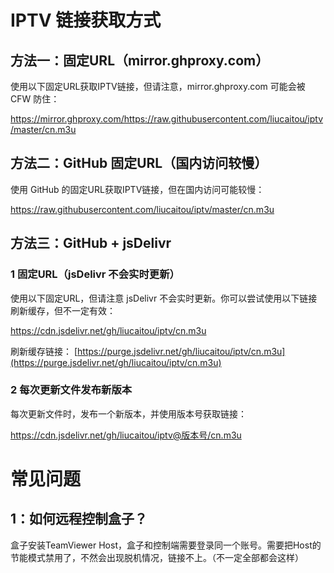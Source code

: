 # IPTV 链接获取方式

## 方法一：固定URL（mirror.ghproxy.com）

使用以下固定URL获取IPTV链接，但请注意，mirror.ghproxy.com 可能会被 CFW 防住：

https://mirror.ghproxy.com/https://raw.githubusercontent.com/liucaitou/iptv/master/cn.m3u

## 方法二：GitHub 固定URL（国内访问较慢）

使用 GitHub 的固定URL获取IPTV链接，但在国内访问可能较慢：

https://raw.githubusercontent.com/liucaitou/iptv/master/cn.m3u

## 方法三：GitHub + jsDelivr

### 1 固定URL（jsDelivr 不会实时更新）

使用以下固定URL，但请注意 jsDelivr 不会实时更新。你可以尝试使用以下链接刷新缓存，但不一定有效：

https://cdn.jsdelivr.net/gh/liucaitou/iptv/cn.m3u

刷新缓存链接： [https://purge.jsdelivr.net/gh/liucaitou/iptv/cn.m3u](https://purge.jsdelivr.net/gh/liucaitou/iptv/cn.m3u)

### 2 每次更新文件发布新版本

每次更新文件时，发布一个新版本，并使用版本号获取链接：

https://cdn.jsdelivr.net/gh/liucaitou/iptv@版本号/cn.m3u

# 常见问题

## 1：如何远程控制盒子？

盒子安装TeamViewer Host，盒子和控制端需要登录同一个账号。需要把Host的节能模式禁用了，不然会出现脱机情况，链接不上。（不一定全部都会这样）